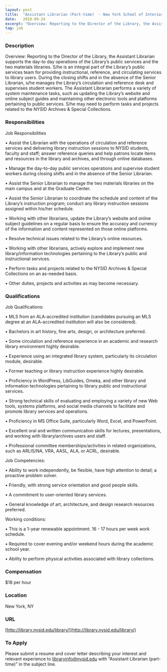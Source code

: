 ```yaml
---
layout: post
title:  "Assistant Librarian (Part-time)  - New York School of Interior Design"
date:   2018-09-24
excerpt: "Overview: Reporting to the Director of the Library, the Assistant Librarian supports the day-to day operations of the Library’s public services and the two materials libraries. S/he is an integral part of the Library’s public services team for providing instructional, reference, and circulating services to library users. During the closing..."
tag: job
---
```


### Description   

Overview: Reporting to the Director of the Library, the Assistant Librarian supports the day-to day operations of the Library’s public services and the two materials libraries. S/he is an integral part of the Library’s public services team for providing instructional, reference, and circulating services to library users. During the closing shifts and in the absence of the Senior Librarian, s/he manages the Library’s circulation and reference desk and supervises student workers. The Assistant Librarian performs a variety of system maintenance tasks, such as updating the Library’s website and online subject guides and maintaining other electronic tools and platforms pertaining to public services. S/he may need to perform tasks and projects related to the NYSID Archives & Special Collections.



### Responsibilities   

Job Responsibilities

• 	Assist the Librarian with the operations of circulation and reference services and delivering library instruction sessions to NYSID students, faculty and staff; answer reference queries and help patrons locate items and resources in the library and archives, and through online databases.

• 	Manage the day-to-day public services operations and supervise student workers during closing shifts and in the absence of the Senior Librarian.

• 	Assist the Senior Librarian to manage the two materials libraries on the main campus and at the Graduate Center.

• 	Assist the Senior Librarian to coordinate the schedule and content of the Library’s instruction program; conduct any library instruction sessions assigned within his/her schedule.

• 	Working with other librarians, update the Library’s website and online subject guidelines on a regular basis to ensure the accuracy and currency of the information and content represented on those online platforms.

• 	Resolve technical issues related to the Library’s online resources.

• 	Working with other librarians, actively explore and implement new library/information technologies pertaining to the Library’s public and instructional services.

• 	Perform tasks and projects related to the NYSID Archives & Special Collections on an as-needed basis.

• 	Other duties, projects and activities as may become necessary.





### Qualifications   

Job Qualifications:

• 	MLS from an ALA-accredited institution (candidates pursuing an MLS degree at an ALA-accredited institution will also be considered).

• 	Bachelors in art history, fine arts, design, or architecture preferred.

• 	Some circulation and reference experience in an academic and research library environment highly desirable.

• 	Experience using an integrated library system, particularly its circulation module, desirable.

• 	Former teaching or library instruction experience highly desirable.

• 	Proficiency in WordPress, LibGuides, Omeka, and other library and information technologies pertaining to library public and instructional services.

• 	Strong technical skills of evaluating and employing a variety of new Web tools, systems platforms, and social media channels to facilitate and promote library services and operations.

• 	Proficiency in MS Office Suite, particularly Word, Excel, and PowerPoint.

• 	Excellent oral and written communication skills for lectures, presentations, and working with library/archives users and staff.

• 	Professional committee memberships/activities in related organizations, such as ARLIS/NA, VRA, AASL, ALA, or ACRL, desirable.

Job Competencies: 

• 	Ability to work independently, be flexible, have high attention to detail; a proactive problem solver.

• 	Friendly, with strong service orientation and good people skills.

• 	A commitment to user-oriented library services.

• 	General knowledge of art, architecture, and design research resources preferred.

Working conditions:

• 	This is a 1-year renewable appointment. 16 - 17 hours per week work schedule. 

• 	Required to cover evening and/or weekend hours during the academic school year.

• 	Ability to perform physical activities associated with library collections.



### Compensation   

$18 per hour


### Location   

New York, NY


### URL   

[http://library.nysid.edu/library/](http://library.nysid.edu/library/)

### To Apply   

Please submit a resume and cover letter describing your interest and relevant experience to libraryinfo@nysid.edu with “Assistant Librarian (part-time)” in the subject line.






